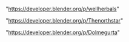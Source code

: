 "https://developer.blender.org/p/wellherbals"

"https://developer.blender.org/p/Thenorthstar"

"https://developer.blender.org/p/Dolmegurta"

